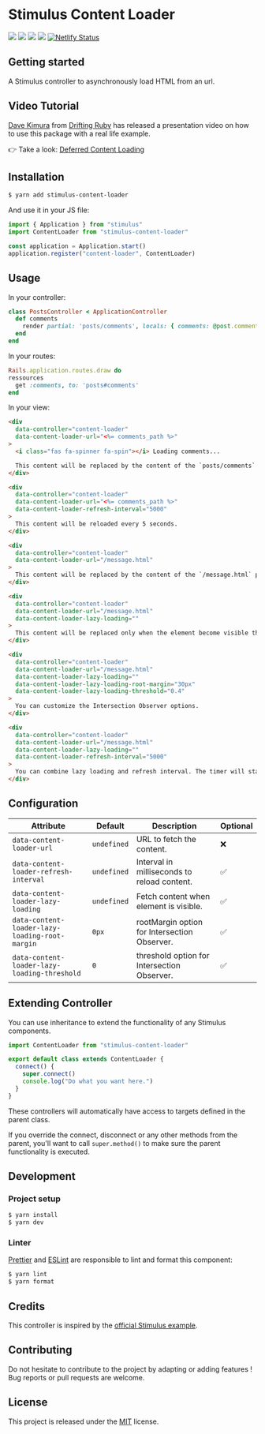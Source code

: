 # Stimulus Content Loader

[![](https://img.shields.io/npm/dt/stimulus-content-loader.svg)](https://www.npmjs.com/package/stimulus-content-loader)
[![](https://img.shields.io/npm/v/stimulus-content-loader.svg)](https://www.npmjs.com/package/stimulus-content-loader)
[![](https://github.com/stimulus-components/stimulus-content-loader/workflows/Lint/badge.svg)](https://github.com/stimulus-components/stimulus-content-loader)
[![](https://img.shields.io/github/license/stimulus-components/stimulus-content-loader.svg)](https://github.com/stimulus-components/stimulus-content-loader)
[![Netlify Status](https://api.netlify.com/api/v1/badges/bc6c7113-e3e7-4d1f-9508-4b631eea2e70/deploy-status)](https://stimulus-content-loader.netlify.com)

## Getting started

A Stimulus controller to asynchronously load HTML from an url.

## Video Tutorial

[Dave Kimura](https://twitter.com/kobaltz) from [Drifting Ruby](https://www.driftingruby.com/) has released a presentation video on how to use this package with a real life example.

👉 Take a look: [Deferred Content Loading](https://www.driftingruby.com/episodes/deferred-content-loading)

## Installation

```bash
$ yarn add stimulus-content-loader
```

And use it in your JS file:
```js
import { Application } from "stimulus"
import ContentLoader from "stimulus-content-loader"

const application = Application.start()
application.register("content-loader", ContentLoader)
```

## Usage

In your controller:
```ruby
class PostsController < ApplicationController
  def comments
    render partial: 'posts/comments', locals: { comments: @post.comments }
  end
end
```

In your routes:
```ruby
Rails.application.routes.draw do
ressources
  get :comments, to: 'posts#comments'
end
```

In your view:
```html
<div
  data-controller="content-loader"
  data-content-loader-url="<%= comments_path %>"
>
  <i class="fas fa-spinner fa-spin"></i> Loading comments...

  This content will be replaced by the content of the `posts/comments` partial generated by Rails.
</div>

<div
  data-controller="content-loader"
  data-content-loader-url="<%= comments_path %>"
  data-content-loader-refresh-interval="5000"
>
  This content will be reloaded every 5 seconds.
</div>

<div
  data-controller="content-loader"
  data-content-loader-url="/message.html"
>
  This content will be replaced by the content of the `/message.html` page in your public folder.
</div>

<div
  data-controller="content-loader"
  data-content-loader-url="/message.html"
  data-content-loader-lazy-loading=""
>
  This content will be replaced only when the element become visible thanks to Intersection Observers.
</div>

<div
  data-controller="content-loader"
  data-content-loader-url="/message.html"
  data-content-loader-lazy-loading=""
  data-content-loader-lazy-loading-root-margin="30px"
  data-content-loader-lazy-loading-threshold="0.4"
>
  You can customize the Intersection Observer options.
</div>

<div
  data-controller="content-loader"
  data-content-loader-url="/message.html"
  data-content-loader-lazy-loading=""
  data-content-loader-refresh-interval="5000"
>
  You can combine lazy loading and refresh interval. The timer will start only after the first fetch.
</div>
```

## Configuration

| Attribute | Default | Description | Optional |
| --------- | ------- | ----------- | -------- |
| `data-content-loader-url` | `undefined` | URL to fetch the content. | ❌ |
| `data-content-loader-refresh-interval` | `undefined` | Interval in milliseconds to reload content. | ✅ |
| `data-content-loader-lazy-loading` | `undefined` | Fetch content when element is visible. | ✅ |
| `data-content-loader-lazy-loading-root-margin` | `0px` | rootMargin option for Intersection Observer. | ✅ |
| `data-content-loader-lazy-loading-threshold` | `0` | threshold option for Intersection Observer. | ✅ |


## Extending Controller

You can use inheritance to extend the functionality of any Stimulus components.

```js
import ContentLoader from "stimulus-content-loader"

export default class extends ContentLoader {
  connect() {
    super.connect()
    console.log("Do what you want here.")
  }
}
```

These controllers will automatically have access to targets defined in the parent class.

If you override the connect, disconnect or any other methods from the parent, you'll want to call `super.method()` to make sure the parent functionality is executed.

## Development

### Project setup
```bash
$ yarn install
$ yarn dev
```

### Linter
[Prettier](https://prettier.io/) and [ESLint](https://eslint.org/) are responsible to lint and format this component:
```bash
$ yarn lint
$ yarn format
```

## Credits

This controller is inspired by the [official Stimulus example](https://stimulusjs.org/handbook/working-with-external-resources).

## Contributing

Do not hesitate to contribute to the project by adapting or adding features ! Bug reports or pull requests are welcome.

## License

This project is released under the [MIT](http://opensource.org/licenses/MIT) license.
